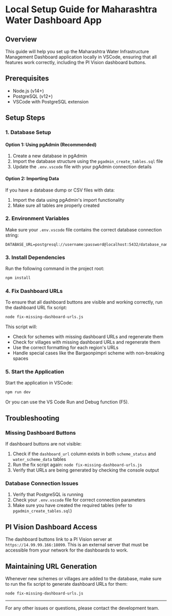# Local Setup Guide for Maharashtra Water Dashboard App

## Overview
This guide will help you set up the Maharashtra Water Infrastructure Management Dashboard application locally in VSCode, ensuring that all features work correctly, including the PI Vision dashboard buttons.

## Prerequisites
- Node.js (v14+)
- PostgreSQL (v12+)
- VSCode with PostgreSQL extension

## Setup Steps

### 1. Database Setup

#### Option 1: Using pgAdmin (Recommended)
1. Create a new database in pgAdmin
2. Import the database structure using the `pgadmin_create_tables.sql` file
3. Update the `.env.vscode` file with your pgAdmin connection details

#### Option 2: Importing Data
If you have a database dump or CSV files with data:
1. Import the data using pgAdmin's import functionality
2. Make sure all tables are properly created

### 2. Environment Variables
Make sure your `.env.vscode` file contains the correct database connection string:

```
DATABASE_URL=postgresql://username:password@localhost:5432/database_name
```

### 3. Install Dependencies
Run the following command in the project root:

```bash
npm install
```

### 4. Fix Dashboard URLs
To ensure that all dashboard buttons are visible and working correctly, run the dashboard URL fix script:

```bash
node fix-missing-dashboard-urls.js
```

This script will:
- Check for schemes with missing dashboard URLs and regenerate them
- Check for villages with missing dashboard URLs and regenerate them
- Use the correct formatting for each region's URLs
- Handle special cases like the Bargaonpimpri scheme with non-breaking spaces

### 5. Start the Application
Start the application in VSCode:

```bash
npm run dev
```

Or you can use the VS Code Run and Debug function (F5).

## Troubleshooting

### Missing Dashboard Buttons
If dashboard buttons are not visible:

1. Check if the `dashboard_url` column exists in both `scheme_status` and `water_scheme_data` tables
2. Run the fix script again: `node fix-missing-dashboard-urls.js`
3. Verify that URLs are being generated by checking the console output

### Database Connection Issues
1. Verify that PostgreSQL is running
2. Check your `.env.vscode` file for correct connection parameters
3. Make sure you have created the required tables (refer to `pgadmin_create_tables.sql`)

## PI Vision Dashboard Access
The dashboard buttons link to a PI Vision server at `https://14.99.99.166:18099`. This is an external server that must be accessible from your network for the dashboards to work.

## Maintaining URL Generation
Whenever new schemes or villages are added to the database, make sure to run the fix script to generate dashboard URLs for them:

```bash
node fix-missing-dashboard-urls.js
```

---

For any other issues or questions, please contact the development team.
